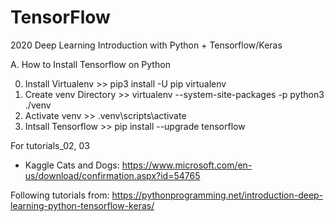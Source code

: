 # TensorFlow

2020 Deep Learning Introduction with Python + Tensorflow/Keras
 
A. How to Install Tensorflow on Python

 0. Install Virtualenv >> pip3 install -U pip virtualenv
 1. Create venv Directory >> virtualenv --system-site-packages -p python3 ./venv
 2. Activate venv >> .venv\scripts\activate
 3. Intsall Tensorflow >> pip install --upgrade tensorflow
 
For tutorials_02, 03
- Kaggle Cats and Dogs: https://www.microsoft.com/en-us/download/confirmation.aspx?id=54765

Following tutorials from: https://pythonprogramming.net/introduction-deep-learning-python-tensorflow-keras/
